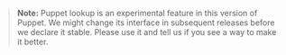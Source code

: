 > **Note:** Puppet lookup is an experimental feature in this version of Puppet. We might change its interface in subsequent releases before we declare it stable. Please use it and tell us if you see a way to make it better.
